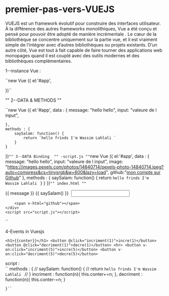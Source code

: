 # premier-pas-vers-VUEJS
VUEJS est un framework évolutif pour construire des interfaces utilisateur. À la différence des autres frameworks monolithiques, Vue a été conçu et pensé pour pouvoir être adopté de manière incrémentale . Le cœur de la bibliothèque se concentre uniquement sur la partie vue, et il est vraiment simple de l’intégrer avec d’autres bibliothèques ou projets existants. D’un autre côté, Vue est tout à fait capable de faire tourner des applications web monopages quand il est couplé avec des outils modernes et des bibliothèques complémentaires.


1--instance Vue :

``new Vue ({
    el:'#app',
   
})``

""
2--DATA & METHODS ""


``new Vue ({
    el:'#app',
    data : {
        message: "hello hello",
        input: "valeure de l input",
        
    },
    methods : {
        saySalam: function() {
            return `hello frinds I'm Wassim Lahlali `
        }
    }
})``
""
3--DATA Binding 
""
    -script.js
""
``new Vue ({
    el:'#app',
    data : {
        message: "hello hello",
        input: "valeure de l input",
        image: "https://images.pexels.com/photos/14840714/pexels-photo-14840714.jpeg?auto=compress&cs=tinysrgb&w=600&lazy=load",
        github:"<a href='https://github.com/lahlaliwassim2'>mon compte sur Github</a>"
    },
    methods : {
        saySalam: function() {
            return `hello frinds I'm Wassim Lahlali `
        }
    }
})``
""
index.html
""
``<!DOCTYPE html>
<html lang="en">
<head>
    <meta charset="UTF-8">
    <meta http-equiv="X-UA-Compatible" content="IE=edge">
    <meta name="viewport" content="width=device-width, initial-scale=1.0">
    <script src="https://cdn.jsdelivr.net/npm/vue@2.7.8/dist/vue.js"></script>
    <title>Premier Pas vers VUEJS</title>
</head>
<body>
    <div id="app">
        {{ message }}    
        {{ saySalam() }}
        <img v-bind:src="image" alt="">
        <input type="text" :value="input">

        <span v-html="github"></span>
    </div>
    <script src="script.js"></script>
</body>
</html>``

4-Events in Vuesjs


`` <h1>{{conter}}</h1>
        <button @click="incriment(1)">incre(1)</button>
        <button @click="decriment(1)">decre(1)</button>
        <hr>
        <button v-on:click="incriment(5)">incre(5)</button>
        <button v-on:click="decriment(5)">decre(5)</button>
``


script : </br>
`` methods : {
        // saySalam: function() {
        //     return `hello frinds I'm Wassim Lahlali `
        // }
        incriment : function(n){
            this.conter+=n;
        },
        decriment : function(n){
          this.conter-=n;
        }

    }``
